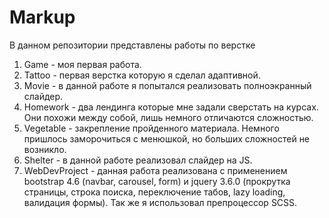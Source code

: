 # Markup
В данном репозитории представлены работы по верстке

1. Game - моя первая работа.
2. Tattoo - первая верстка которую я сделал адаптивной.
3. Movie - в данной работе я попытался реализовать полноэкранный слайдер.
4. Homework - два лендинга которые мне задали сверстать на курсах. Они похожи между собой, лишь немного отличаются сложностью.
5. Vegetable - закрепление пройденного материала. Немного пришлось заморочиться с менюшкой, но больших сложностей не возникло.
6. Shelter - в данной работе реализовал слайдер на JS. 
7. WebDevProject - данная работа реализована с применением bootstrap 4.6 (navbar, carousel, form) и jquery 3.6.0 (прокрутка страницы, строка поиска, переключение табов, lazy loading, валидация формы). Так же я использовал препроцессор SCSS.

